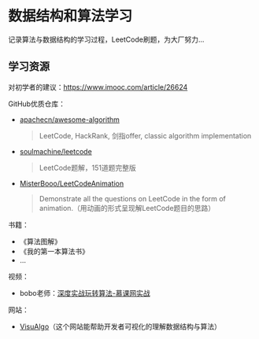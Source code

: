 # 数据结构和算法学习
记录算法与数据结构的学习过程，LeetCode刷题，为大厂努力...





## 学习资源

对初学者的建议：https://www.imooc.com/article/26624 



GitHub优质仓库：


- [apachecn/awesome-algorithm](https://github.com/apachecn/awesome-algorithm)

  > LeetCode, HackRank, 剑指offer, classic algorithm implementation

- [soulmachine/leetcode](https://github.com/soulmachine/leetcode)

  > LeetCode题解，151道题完整版

- [MisterBooo/LeetCodeAnimation](https://github.com/MisterBooo/LeetCodeAnimation)

  > Demonstrate all the questions on LeetCode in the form of animation.（用动画的形式呈现解LeetCode题目的思路）



书籍：

- 《算法图解》
- 《我的第一本算法书》
- …

视频：

- bobo老师：[深度实战玩转算法-慕课网实战](https://coding.imooc.com/class/138.html)

网站：

- [VisuAlgo](https://visualgo.net/en)（这个网站能帮助开发者可视化的理解数据结构与算法）





  

  

